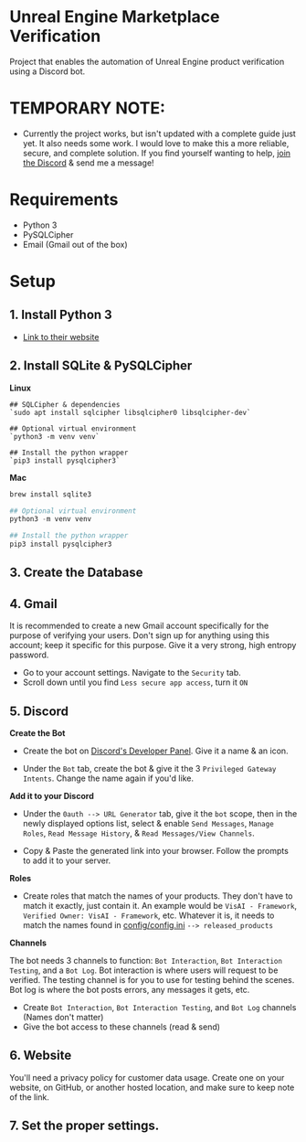 # Unreal Engine Marketplace Verification

Project that enables the automation of Unreal Engine product verification using a Discord bot. 

# TEMPORARY NOTE:

- Currently the project works, but isn't updated with a complete guide just yet. It also needs some work. I would love to make this a more reliable, secure, and complete solution. If you find yourself wanting to help, [join the Discord](https://discord.gg/FEnDUZ7rNK) & send me a message!


# Requirements
- Python 3
- PySQLCipher
- Email (Gmail out of the box)

# Setup

## 1. Install Python 3
- [Link to their website](https://www.python.org/download/releases/3.0/)

## 2. Install SQLite & PySQLCipher

**Linux**
```
## SQLCipher & dependencies
`sudo apt install sqlcipher libsqlcipher0 libsqlcipher-dev`

## Optional virtual environment
`python3 -m venv venv`

## Install the python wrapper
`pip3 install pysqlcipher3`
```

**Mac**
```py
brew install sqlite3

## Optional virtual environment
python3 -m venv venv

## Install the python wrapper
pip3 install pysqlcipher3
```

## 3. Create the Database

## 4. Gmail
It is recommended to create a new Gmail account specifically for the purpose of verifying your users. Don't sign up for anything using this account; keep it specific for this purpose. Give it a very strong, high entropy password.

- Go to your account settings. Navigate to the `Security` tab. 
- Scroll down until you find `Less secure app access`, turn it `ON`

## 5. Discord
**Create the Bot**
- Create the bot on [Discord's Developer Panel](https://discord.com/developers/applications). Give it a name & an icon. 

- Under the `Bot` tab, create the bot & give it the 3 `Privileged Gateway Intents`. Change the name again if you'd like. 


**Add it to your Discord**
- Under the `0auth --> URL Generator` tab, give it the `bot` scope, then in the newly displayed options list, select & enable `Send Messages`, `Manage Roles`, `Read Message History`, & `Read Messages/View Channels`. 

- Copy & Paste the generated link into your browser. Follow the prompts to add it to your server. 

**Roles**
- Create roles that match the names of your products. They don't have to match it exactly, just contain it. An example would be `VisAI - Framework`, `Verified Owner: VisAI - Framework`, etc. Whatever it is, it needs to match the names found in [config/config.ini](https://github.com/Visualistic-Studios/Unreal-Marketplace-Verification/blob/main/config/config.ini) `--> released_products`


**Channels**

The bot needs 3 channels to function: `Bot Interaction`, `Bot Interaction Testing`, and a `Bot Log`. Bot interaction is where users will request to be verified. The testing channel is for you to use for testing behind the scenes. Bot log is where the bot posts errors, any messages it gets, etc. 

- Create `Bot Interaction`, `Bot Interaction Testing`, and `Bot Log` channels (Names don't matter)
- Give the bot access to these channels (read & send)

## 6. Website
You'll need a privacy policy for customer data usage. Create one on your website, on GitHub, or another hosted location, and make sure to keep note of the link. 

## 7. Set the proper settings. 
